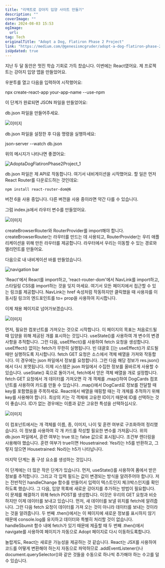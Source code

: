 ```yaml
---
title: "리액트로 강아지 입양 사이트 만들기"
description: ""
coverImage: ""
date: 2024-08-03 15:53
ogImage: 
  url: 
tag: Tech
originalTitle: "Adopt a Dog, Flatiron Phase 2 Project"
link: "https://medium.com/@genesismcgruder/adopt-a-dog-flatiron-phase-2-project-178328665141"
isUpdated: true
---
```






지난 두 달 동안은 멋진 학습 기회로 가득 찼습니다. 이번에는 React였어요. 제 프로젝트는 강아지 입양 앱을 만들었어요.

우분투를 열고 다음을 입력하여 시작했어요:

npx create-react-app your-app-name --use-npm

이 단계가 완료되면 JSON 파일을 만들었어요:

<div class="content-ad"></div>

db.json 파일을 만들어주세요.

![이미지](/assets/img/AdoptaDogFlatironPhase2Project_0.png)

db.json 파일을 설정한 후 다음 명령을 실행하세요:


json-server --watch db.json


<div class="content-ad"></div>

위의 메시지가 나타나면 좋겠어요:

![AdoptaDogFlatironPhase2Project_1](/assets/img/AdoptaDogFlatironPhase2Project_1.png)

db.json 파일은 제 API로 작동합니다. 여기서 내비게이션을 시작했어요. 할 일은 먼저 React Router를 다운로드하는 것인데요:

```bash
npm install react-router-dom@6
```

<div class="content-ad"></div>

버전 6을 사용 중입니다. 다른 버전을 사용 중이라면 약간 다를 수 있습니다.

그럼 index.js에서 라우터 변수를 만들었어요.

![이미지](/assets/img/AdoptaDogFlatironPhase2Project_2.png)

createBrowserRouter와 RouterProvider를 import해야 합니다. createBrowserRouter는 라우터를 만드는 데 사용되고, RouterProvider는 우리 애플리케이션을 위해 만든 라우터를 제공합니다. 라우터에서 우리는 이동할 수 있는 경로와 엘리먼트를 만들어요.

<div class="content-ad"></div>

다음으로 내 내비게이션 바를 만들었습니다.

![navigation bar](/assets/img/AdoptaDogFlatironPhase2Project_3.png)

'React'에서 React를 import하고, 'react-router-dom'에서 NavLink를 import하고, 스타일링 CSS를 import하는 것을 잊지 마세요. 여기서 모든 페이지에서 접근할 수 있는 링크를 제공합니다. NavLink는 href 속성처럼 작동하지만 클릭했을 때 사용자를 이동시킬 링크의 엔드포인트를 to= prop을 사용하여 지시합니다.

이제 채용 페이지로 넘어가보겠습니다.

<div class="content-ad"></div>

![이미지](/assets/img/AdoptaDogFlatironPhase2Project_4.png)

먼저, 필요한 컴포넌트를 가져오는 것으로 시작합니다. 이 페이지의 목표는 처음로드될 때 입양을 위해 제공된 개를 표시하는 것입니다. useState()를 사용하여 개 변수의 변경 사항을 추적합니다. 그런 다음, useEffect()를 사용하여 fetch 요청을 생성합니다. useEffect() 없이는 fetch가 무한히 실행됩니다. 빈 대괄호 []는 useEffect()가 로드될 때만 실행하도록 지시합니다. fetch GET 요청은 소스에서 객체 배열을 가져와 작동합니다. 이 경우에는 json 파일에서 정보를 요청합니다. 그런 다음 해당 정보가 res.json()에서 다시 포맷됩니다. 이제 시스템은 json 파일에서 수집한 정보를 올바르게 사용할 수 있습니다. useState() 훅으로 돌아가서, fetch에서 얻은 객체 배열을 개로 설정합니다. fetch GET 요청에서 개 데이터를 가져오면 각 개 객체를 .map()하여 DogCards 컴포넌트를 사용하여 카드를 만들 수 있습니다. .map()에서 DogCard로 정보를 전달할 때 key를 포함했음을 주목하세요. React에서 배열을 매핑할 때는 각 개체를 추적하기 위해 key를 사용해야 합니다. 최상의 키는 각 객체에 고유한 ID이기 때문에 ID를 선택하는 것이 좋습니다. ID가 없는 경우에는 이름과 같은 고유한 특성을 선택하십시오.

![이미지](/assets/img/AdoptaDogFlatironPhase2Project_5.png)

이 컴포넌트에서는 개 객체를 이름, 종, 이미지, 나이 및 훈련 여부로 구조화하여 정리했습니다. 이 정보를 사용하여 각 개 카드를 작성할 필요한 변수를 가져옵니다. 위의 db.json 파일에서, 훈련 여부는 true 또는 false 값으로 표시됩니다. 조건부 렌더링을 사용해야 했습니다. 훈련 여부가 true이면 Housetrained: Yes라는 h5를 반환하고, 그렇지 않으면 Housetrained: No라는 h5가 나타납니다.

<div class="content-ad"></div>

마지막 단계는 폼 구성 요소를 생성하는 것입니다.

이 단계에는 더 많은 작은 단계가 있습니다. 먼저, useState()를 사용하여 폼에서 받은 정보를 추적합니다. 그리고 각 입력 필드는 값이 변경되는 방식을 알려주어야 합니다. 저는 전반적인 handleChange 함수를 만들어서 입력이 텍스트인지 체크박스인지를 확인하도록 했습니다. 그 다음, 입양 목록에 새로운 강아지를 추가하는 방법이 필요합니다. 이 문제를 해결하기 위해 fetch POST를 생성합니다. 이것은 우리의 GET 요청과 비슷하지만 이제 데이터를 보내고 있습니다. 먼저, 새 데이터를 보낼 위치를 fetch에 알려줍니다. 그런 다음 fetch 요청이 데이터를 가져 오는 것이 아니라 데이터를 보내는 것이라는 것을 알려줍니다. 두 번째 .then()에서는 이 페이지에 새로운 정보를 표시하지 않기 때문에 console.log를 유지하고 데이터와 특별히 처리할 것이 없습니다. handleSbumit 함수 내에 fetch가 있기 때문에 제출할 때 두 번째 .then()에서 navigate를 사용하여 페이지가 자동으로 Adopt 페이지로 다시 이동하도록합니다.

놀랍게도, React는 새로운 가능성을 제공하는 것 같습니다. React는 JSX를 사용하여 코드를 어떻게 변환해야 하는지 자동으로 파악하므로 .addEventListener()나 document.querySelector()와 같은 것들을 수동으로 하나씩 추가해야 하는 수고를 덜 수 있습니다.
